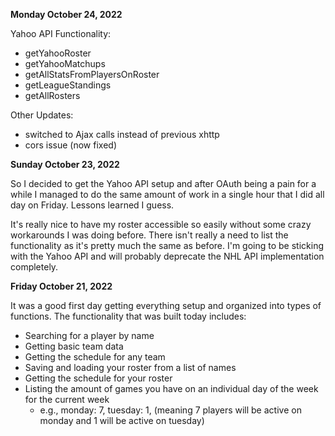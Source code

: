 **Monday October 24, 2022**

Yahoo API Functionality:
- getYahooRoster
- getYahooMatchups
- getAllStatsFromPlayersOnRoster
- getLeagueStandings
- getAllRosters

Other Updates:
- switched to Ajax calls instead of previous xhttp
- cors issue (now fixed)

**Sunday October 23, 2022**

So I decided to get the Yahoo API setup and after OAuth being a pain for a while I managed to do the same amount of work in a single hour that I did all day on Friday. Lessons learned I guess.

It's really nice to have my roster accessible so easily without some crazy workarounds I was doing before. There isn't really a need to list the functionality as it's pretty much the same as before. I'm going to be sticking with the Yahoo API and will probably deprecate the NHL API implementation completely.

**Friday October 21, 2022**

It was a good first day getting everything setup and organized into types of functions. The functionality that was built today includes:
- Searching for a player by name
- Getting basic team data
- Getting the schedule for any team
- Saving and loading your roster from a list of names
- Getting the schedule for your roster
- Listing the amount of games you have on an individual day of the week for the current week
  - e.g., monday: 7, tuesday: 1, (meaning 7 players will be active on monday and 1 will be active on tuesday)
